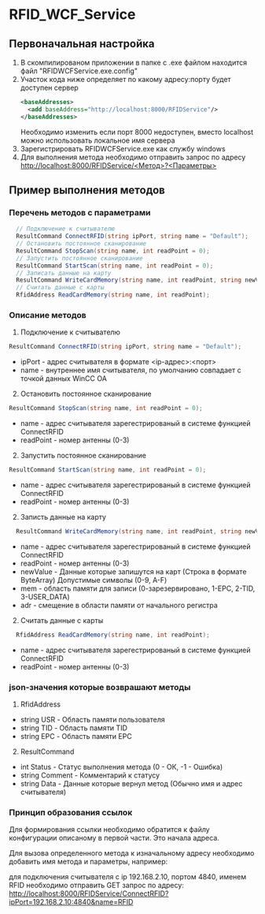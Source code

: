 # RFID_WCF_Service

## Первоначальная настройка
  1. В скомпилированом приложении в папке с .exe файлом находится файл "RFIDWCFService.exe.config"
  2. Участок кода ниже определяет по какому адресу:порту будет доступен сервер 
     ```xml
     <baseAddresses>
       <add baseAddress="http://localhost:8000/RFIDService"/>
     </baseAddresses>
     ```
     Необходимо изменить если порт 8000 недоступен, вместо localhost можно использовать локальное имя сервера
  2. Зарегистрировать RFIDWCFService.exe как службу windows
  3. Для выполнения метода необходимо отправить запрос по адресу [http://localhost:8000/RFIDService/<Метод>?<Параметры>](http://localhost:8000/RFIDService)
## Пример выполнения методов
### Перечень методов с параметрами
  ```C#
    // Подключение к считывателю
    ResultCommand ConnectRFID(string ipPort, string name = "Default"); 
    // Остановить постоянное сканирование
    ResultCommand StopScan(string name, int readPoint = 0);     
    // Запустить постоянное сканирование
    ResultCommand StartScan(string name, int readPoint = 0);    
    // Записать данные на карту
    ResultCommand WriteCardMemory(string name, int readPoint, string newValue, int mem = 1, int adr = 4); 
    // Считать данные с карты
    RfidAddress ReadCardMemory(string name, int readPoint);
  ```
### Описание методов
1. Подключение к считывателю
  ```C#
  ResultCommand ConnectRFID(string ipPort, string name = "Default"); 
  ```
  * ipPort - адрес считывателя в формате <ip-адрес>:<порт>
  * name - внутреннее имя считывателя, по умолчанию совпадает с точкой данных WinCC OA 
2. Остановить постоянное сканирование
  ```C#
  ResultCommand StopScan(string name, int readPoint = 0); 
  ```
  * name - адрес считывателя зарегестрированый в системе функцией ConnectRFID
  * readPoint - номер антенны (0-3)
2. Запустить постоянное сканирование
  ```C#
  ResultCommand StartScan(string name, int readPoint = 0); 
  ```
  * name - адрес считывателя зарегестрированый в системе функцией ConnectRFID
  * readPoint - номер антенны (0-3)
2. Записть данные на карту
  ```C#
    ResultCommand WriteCardMemory(string name, int readPoint, string newValue, int mem = 1, int adr = 4); 
  ```
  * name - адрес считывателя зарегестрированый в системе функцией ConnectRFID
  * readPoint - номер антенны (0-3)
  * newValue - Данные которые запишутся на карт (Строка в формате ByteArray) Допустимые символы (0-9, A-F)
  * mem - область памяти для записи (0-зарезервировано, 1-EPC, 2-TID, 3-USER_DATA)
  * adr - смещение в области памяти от начального регистра
2. Считать данные с карты
  ```C#
    RfidAddress ReadCardMemory(string name, int readPoint);
  ```
  * name - адрес считывателя зарегестрированый в системе функцией ConnectRFID 
  * readPoint - номер антенны (0-3)
### json-значения которые возврашают методы
1. RfidAddress
  * string USR - Область памяти пользователя
  * string TID - Область памяти TID
  * string EPC - Область памяти EPC
2. ResultCommand
  * int Status - Статус выполнения метода (0 - ОК, -1 - Ошибка)
  * string Comment - Комментарий к статусу
  * string Data - Данные которые вернул метод (Обычно имя и адрес считывателя)
### Принцип образования ссылок
Для формирования ссылки необходимо обратится к файлу конфигурации описаному в первой части. Это начала адреса.

Для вызова определенного метода к изначальному адресу необходимо добавить имя метода и параметры, например:
  
  для подключения считывателя с ip 192.168.2.10, портом 4840, именем RFID необходимо отправить GET запрос по адресу: [http://localhost:8000/RFIDService/ConnectRFID?ipPort=192.168.2.10:4840&name=RFID](http://localhost:8000/RFIDService/ConnectRFID?ipPort=192.168.2.10:4840&name=RFID)
  
  
